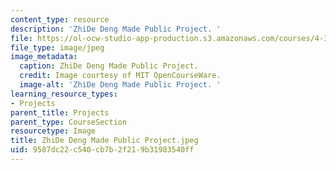 ```yaml
---
content_type: resource
description: 'ZhiDe Deng Made Public Project. '
file: https://ol-ocw-studio-app-production.s3.amazonaws.com/courses/4-301-introduction-to-the-visual-arts-spring-2007/9587dc22c540cb7b2f219b31983540ff_ZhiDeDengMadePublicProject.jpeg
file_type: image/jpeg
image_metadata:
  caption: ZhiDe Deng Made Public Project.
  credit: Image courtesy of MIT OpenCourseWare.
  image-alt: 'ZhiDe Deng Made Public Project. '
learning_resource_types:
- Projects
parent_title: Projects
parent_type: CourseSection
resourcetype: Image
title: ZhiDe Deng Made Public Project.jpeg
uid: 9587dc22-c540-cb7b-2f21-9b31983540ff
---
```

